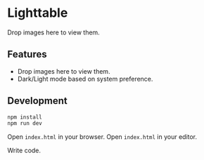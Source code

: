 # Lighttable

Drop images here to view them.

## Features

- Drop images here to view them.
- Dark/Light mode based on system preference.

## Development

```bash
npm install
npm run dev
```

Open `index.html` in your browser.
Open `index.html` in your editor.

Write code.
